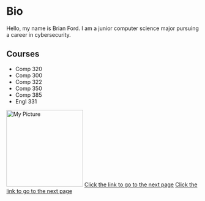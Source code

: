 <!DOCTYPE html>
<html>
<head>
    <title>index</title>
</head>
<body>

<h1>Bio</h1>

<p>Hello, my name is Brian Ford. I am a junior computer science major pursuing a career in cybersecurity.</p>

<h2>Courses</h2>

<ul>
    <li>Comp 320</li>
    <li>Comp 300</li>
    <li>Comp 322</li>
    <li>Comp 350</li>
    <li>Comp 385</li>
    <li>Engl 331</li>
</ul>

<img src="img/MyPicture.jpg" alt="My Picture" width="200">
<a href="introduction.html">Click the link to go to the next page</a>
<a href="little_prince.html">Click the link to go to the next page</a>


</body>
</html>
